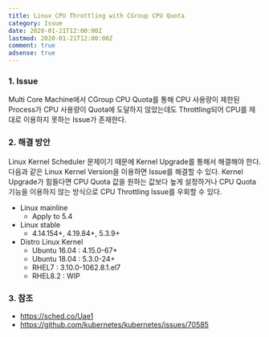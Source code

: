 ```yaml
---
title: Linux CPU Throttling with CGroup CPU Quota
category: Issue
date: 2020-01-21T12:00:00Z
lastmod: 2020-01-21T12:00:00Z
comment: true
adsense: true
---
```


### 1. Issue

Multi Core Machine에서 CGroup CPU Quota를 통해 CPU 사용량이 제한된 Process가 CPU 사용량이 Quota에 도달하지 않았는데도 Throttling되어 CPU를 제대로 이용하지 못하는 Issue가 존재한다.

### 2. 해결 방안

Linux Kernel Scheduler 문제이기 때문에 Kernel Upgrade를 통해서 해결해야 한다. 다음과 같은 Linux Kernel Version을 이용하면 Issue를 해결할 수 있다. Kernel Upgrade가 힘들다면 CPU Quota 값을 원하는 값보다 높게 설정하거나 CPU Quota 기능을 이용하지 않는 방식으로 CPU Throttling Issue를 우회할 수 있다.

* Linux mainline
  * Apply to 5.4
* Linux stable
  * 4.14.154+, 4.19.84+, 5.3.9+
* Distro Linux Kernel
  * Ubuntu 16.04 : 4.15.0-67+
  * Ubuntu 18.04 : 5.3.0-24+
  * RHEL7 : 3.10.0-1062.8.1.el7
  * RHEL8.2 : WIP

### 3. 참조

* https://sched.co/Uae1
* https://github.com/kubernetes/kubernetes/issues/70585
